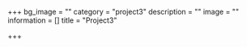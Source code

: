 +++
bg_image = ""
category = "project3"
description = ""
image = ""
information = []
title = "Project3"

+++
